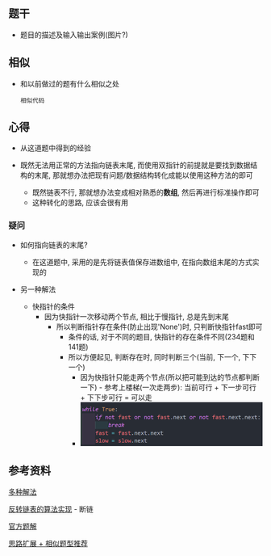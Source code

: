 ## 题干

* 题目的描述及输入输出案例(图片?)



## 相似

* 和以前做过的题有什么相似之处

  ```
  相似代码
  ```

  

## 心得

* 从这道题中得到的经验



* 既然无法用正常的方法指向链表末尾, 而使用双指针的前提就是要找到数据结构的末尾, 那就想办法把现有问题/数据结构转化成能以使用这种方法的即可
  * 既然链表不行, 那就想办法变成相对熟悉的**数组**, 然后再进行标准操作即可
  * 这种转化的思路, 应该会很有用



### 疑问

* 如何指向链表的末尾?
  * 在这道题中, 采用的是先将链表值保存进数组中, 在指向数组末尾的方式实现的



* 另一种解法
  * 快指针的条件
    * 因为快指针一次移动两个节点, 相比于慢指针, 总是先到末尾
      * 所以判断指针存在条件(防止出现'None')时, 只判断快指针fast即可
        * 条件的话, 对于不同的题目, 快指针的存在条件不同(234题和141题)
        * 所以方便起见, 判断存在时, 同时判断三个(当前, 下一个, 下下一个)
          * 因为快指针只能走两个节点(所以把可能到达的节点都判断一下) - 参考上楼梯(一次走两步): 当前可行 + 下一步可行 + 下下步可行 = 可以走
          * ![](https://raw.githubusercontent.com/WeiS49/Bilder/main/img/leetcode/part/234_condition.png)





## 参考资料

[多种解法](https://leetcode-cn.com/problems/reverse-linked-list/solution/dong-hua-yan-shi-206-fan-zhuan-lian-biao-by-user74/)

[反转链表的算法实现](https://www.cnblogs.com/csbdong/p/5674990.html) - 断链

[官方题解](https://leetcode-cn.com/problems/palindrome-linked-list/solution/hui-wen-lian-biao-by-leetcode-solution/)

[思路扩展 + 相似题型推荐](https://leetcode-cn.com/problems/reverse-linked-list/solution/dong-hua-yan-shi-206-fan-zhuan-lian-biao-by-user74/)

